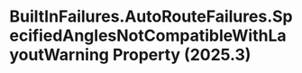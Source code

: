 # BuiltInFailures.AutoRouteFailures.SpecifiedAnglesNotCompatibleWithLayoutWarning Property (2025.3)

﻿
